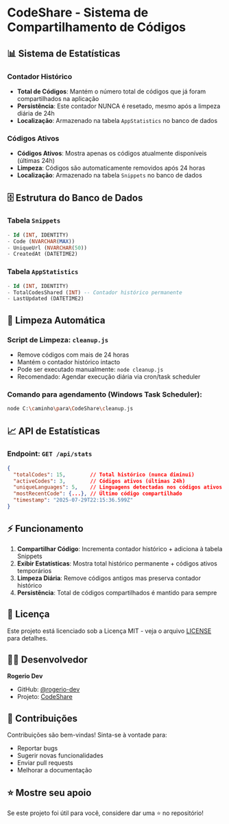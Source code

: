 # CodeShare - Sistema de Compartilhamento de Códigos

## 📊 Sistema de Estatísticas

### Contador Histórico
- **Total de Códigos**: Mantém o número total de códigos que já foram compartilhados na aplicação
- **Persistência**: Este contador NUNCA é resetado, mesmo após a limpeza diária de 24h
- **Localização**: Armazenado na tabela `AppStatistics` no banco de dados

### Códigos Ativos
- **Códigos Ativos**: Mostra apenas os códigos atualmente disponíveis (últimas 24h)
- **Limpeza**: Códigos são automaticamente removidos após 24 horas
- **Localização**: Armazenado na tabela `Snippets` no banco de dados

## 🗄️ Estrutura do Banco de Dados

### Tabela `Snippets`
```sql
- Id (INT, IDENTITY)
- Code (NVARCHAR(MAX))
- UniqueUrl (NVARCHAR(50))
- CreatedAt (DATETIME2)
```

### Tabela `AppStatistics`
```sql
- Id (INT, IDENTITY)
- TotalCodesShared (INT) -- Contador histórico permanente
- LastUpdated (DATETIME2)
```

## 🧹 Limpeza Automática

### Script de Limpeza: `cleanup.js`
- Remove códigos com mais de 24 horas
- Mantém o contador histórico intacto
- Pode ser executado manualmente: `node cleanup.js`
- Recomendado: Agendar execução diária via cron/task scheduler

### Comando para agendamento (Windows Task Scheduler):
```bash
node C:\caminho\para\CodeShare\cleanup.js
```

## 📈 API de Estatísticas

### Endpoint: `GET /api/stats`
```json
{
  "totalCodes": 15,        // Total histórico (nunca diminui)
  "activeCodes": 3,        // Códigos ativos (últimas 24h)
  "uniqueLanguages": 5,    // Linguagens detectadas nos códigos ativos
  "mostRecentCode": {...}, // Último código compartilhado
  "timestamp": "2025-07-29T22:15:36.599Z"
}
```

## ⚡ Funcionamento

1. **Compartilhar Código**: Incrementa contador histórico + adiciona à tabela Snippets
2. **Exibir Estatísticas**: Mostra total histórico permanente + códigos ativos temporários
3. **Limpeza Diária**: Remove códigos antigos mas preserva contador histórico
4. **Persistência**: Total de códigos compartilhados é mantido para sempre

## 📄 Licença

Este projeto está licenciado sob a Licença MIT - veja o arquivo [LICENSE](LICENSE) para detalhes.

## 👨‍💻 Desenvolvedor

**Rogerio Dev**
- GitHub: [@rogerio-dev](https://github.com/rogerio-dev)
- Projeto: [CodeShare](https://github.com/rogerio-dev/CodeShare)

## 🤝 Contribuições

Contribuições são bem-vindas! Sinta-se à vontade para:
- Reportar bugs
- Sugerir novas funcionalidades  
- Enviar pull requests
- Melhorar a documentação

## ⭐ Mostre seu apoio

Se este projeto foi útil para você, considere dar uma ⭐ no repositório!
